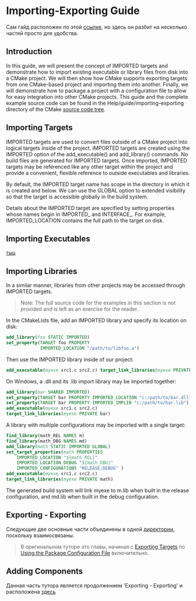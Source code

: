 # Importing-Exporting Guide
Сам гайд расположен по этой [ссылке](https://cmake.org/cmake/help/latest/guide/importing-exporting/index.html), но здесь он разбит на несколько частей просто для удобства.

## Introduction
In this guide, we will present the concept of IMPORTED targets and demonstrate how to import existing executable or library files from disk into a CMake project. We will then show how CMake supports exporting targets from one CMake-based project and importing them into another. Finally, we will demonstrate how to package a project with a configuration file to allow for easy integration into other CMake projects. This guide and the complete example source code can be found in the Help/guide/importing-exporting directory of the CMake [source code tree](https://gitlab.kitware.com/cmake/cmake).

## Importing Targets
IMPORTED targets are used to convert files outside of a CMake project into logical targets inside of the project. IMPORTED targets are created using the IMPORTED option of the add_executable() and add_library() commands. No build files are generated for IMPORTED targets. Once imported, IMPORTED targets may be referenced like any other target within the project and provide a convenient, flexible reference to outside executables and libraries.

By default, the IMPORTED target name has scope in the directory in which it is created and below. We can use the GLOBAL option to extended visibility so that the target is accessible globally in the build system.

Details about the IMPORTED target are specified by setting properties whose names begin in IMPORTED_ and INTERFACE_. For example, IMPORTED_LOCATION contains the full path to the target on disk.

## Importing Executables
[тыц](importing-executables)

## Importing Libraries
In a similar manner, libraries from other projects may be accessed through IMPORTED targets.

> Note: The full source code for the examples in this section is not provided and is left as an exercise for the reader.

In the CMakeLists file, add an IMPORTED library and specify its location on disk:

```cmake
add_library(foo STATIC IMPORTED)
set_property(TARGET foo PROPERTY
             IMPORTED_LOCATION "/path/to/libfoo.a")
```

Then use the IMPORTED library inside of our project:

```cmake
add_executable(myexe src1.c src2.c) target_link_libraries(myexe PRIVATE foo)
```

On Windows, a .dll and its .lib import library may be imported together:

```cmake
add_library(bar SHARED IMPORTED)
set_property(TARGET bar PROPERTY IMPORTED_LOCATION "c:/path/to/bar.dll")
set_property(TARGET bar PROPERTY IMPORTED_IMPLIB "c:/path/to/bar.lib")
add_executable(myexe src1.c src2.c)
target_link_libraries(myexe PRIVATE bar)
```

A library with multiple configurations may be imported with a single target:

```cmake
find_library(math_REL NAMES m)
find_library(math_DBG NAMES md)
add_library(math STATIC IMPORTED GLOBAL)
set_target_properties(math PROPERTIES
	IMPORTED_LOCATION "${math_REL}"
	IMPORTED_LOCATION_DEBUG "${math_DBG}"
	IMPORTED_CONFIGURATIONS "RELEASE;DEBUG" )
add_executable(myexe src1.c src2.c)
target_link_libraries(myexe PRIVATE math)
```

The generated build system will link myexe to m.lib when built in the release configuration, and md.lib when built in the debug configuration.

## Exporting - Exporting
Следующие две основные части объединены в одной [директории](import-export), поскольку взаимосвязаны.
> В оригинальном туторе это главы, начиная с [Exporting Targets](https://cmake.org/cmake/help/latest/guide/importing-exporting/index.html#id6) по [Using the Package Configuration File](https://cmake.org/cmake/help/latest/guide/importing-exporting/index.html#id13) включительно.

## Adding Components
Данная часть тутора является продолжением 'Exporting - Exporting' и расположена [здесь](adding-components)
